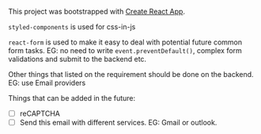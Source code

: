 This project was bootstrapped with [Create React App](https://github.com/facebookincubator/create-react-app).

`styled-components` is used for css-in-js

`react-form` is used to make it easy to deal with potential future common form tasks. EG: no need to write `event.preventDefault()`, complex form validations and submit to the backend etc.

Other things that listed on the requirement should be done on the backend. EG: use Email providers

Things that can be added in the future:

- [ ] reCAPTCHA
- [ ] Send this email with different services. EG: Gmail or outlook.
